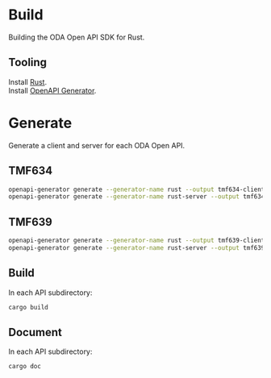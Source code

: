 # Build
Building the ODA Open API SDK for Rust.

## Tooling
Install [Rust](https://www.rust-lang.org/tools/install).\
Install [OpenAPI Generator](https://openapi-generator.tech/docs/installation).

# Generate
Generate a client and server for each ODA Open API.

## TMF634
```bash
openapi-generator generate --generator-name rust --output tmf634-client --additional-properties packageName=tmf634-client -i https://tmf-open-api-table-documents.s3.eu-west-1.amazonaws.com/OpenApiTable/4.1.0/swagger/TMF634-ResourceCatalog-v4.1.0.swagger.json
openapi-generator generate --generator-name rust-server --output tmf634-server --additional-properties packageName=tmf634-server -i https://tmf-open-api-table-documents.s3.eu-west-1.amazonaws.com/OpenApiTable/4.1.0/swagger/TMF634-ResourceCatalog-v4.1.0.swagger.json
```

## TMF639
```bash
openapi-generator generate --generator-name rust --output tmf639-client --additional-properties packageName=tmf639-client -i https://tmf-open-api-table-documents.s3.eu-west-1.amazonaws.com/OpenApiTable/4.0.0/swagger/TMF639-ResourceInventory-v4.0.0.swagger.json
openapi-generator generate --generator-name rust-server --output tmf639-server --additional-properties packageName=tmf639-server -i https://tmf-open-api-table-documents.s3.eu-west-1.amazonaws.com/OpenApiTable/4.0.0/swagger/TMF639-ResourceInventory-v4.0.0.swagger.json
```

## Build
In each API subdirectory:
```bash
cargo build
```

## Document
In each API subdirectory:
```bash
cargo doc
```
